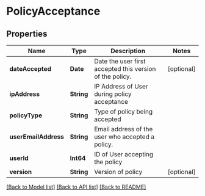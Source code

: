 # PolicyAcceptance

## Properties
Name | Type | Description | Notes
------------ | ------------- | ------------- | -------------
**dateAccepted** | **Date** | Date the user first accepted this version of the policy. | [optional] 
**ipAddress** | **String** | IP Address of User during policy acceptance | 
**policyType** | **String** | Type of policy being accepted | 
**userEmailAddress** | **String** | Email address of the user who accepted a policy. | 
**userId** | **Int64** | ID of User accepting the policy | 
**version** | **String** | Version of policy | [optional] 

[[Back to Model list]](../README.md#documentation-for-models) [[Back to API list]](../README.md#documentation-for-api-endpoints) [[Back to README]](../README.md)


